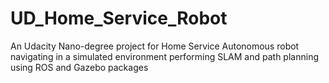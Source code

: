 # UD_Home_Service_Robot
An Udacity Nano-degree project for Home Service Autonomous robot navigating in a simulated environment performing SLAM and path planning using ROS and Gazebo packages
